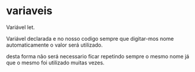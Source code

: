 # variaveis
Variável let.
<p>Variável declarada e no nosso codigo sempre que digitar-mos nome automaticamente o valor será utilizado.</p>
<p>desta forma não será necessario ficar repetindo sempre o mesmo nome já que o mesmo foi utilizado muitas vezes.</p>